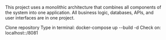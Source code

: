 This project uses a monolithic architecture that combines all components of the system into one application.
All business logic, databases, APIs, and user interfaces are in one project.

Clone repository
Type in terminal: docker-compose up --build -d
Check on: localhost::/8081
